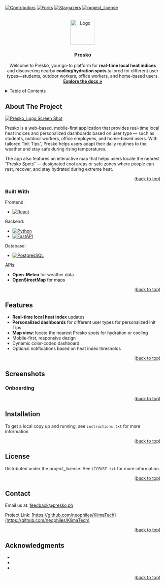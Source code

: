 <a id="readme-top"></a>

[![Contributors][contributors-shield]][contributors-url]
[![Forks][forks-shield]][forks-url]
[![Stargazers][stars-shield]][stars-url]
[![project_license][license-shield]][license-url]

<!-- PROJECT LOGO -->
<br />
<div align="center">
  <a href="(https://github.com/neophiles/KlimaTech">
    <img src="frontend/public/logo/presko-logo.png" alt="Logo" width="80" height="auto">
  </a>

<h3 align="center">Presko</h3>

  <p align="center">
    Welcome to Presko, your go-to platform for <b>real-time local heat indices</b> and discovering nearby <b>cooling/hydration spots</b> tailored for different user types—students, outdoor workers, office workers, and home-based users.
    <br />
    <a href="https://github.com/neophiles/KlimaTech"><strong>Explore the docs »</strong></a>
    <br />
</div>



<!-- TABLE OF CONTENTS -->
<details>
  <summary>Table of Contents</summary>
  <ol>
    <li>
      <a href="#about-the-project">About The Project</a>
      <ul>
        <li><a href="#built-with">Built With</a></li>
      </ul>
    </li>
    <li><a href="#features">Features</a></li>
    <li><a href="#screenshots">Screenshots</a></li>
    <li><a href="#installation">Installation</a></li>
    <li><a href="#license">License</a></li>
    <li><a href="#contact">Contact</a></li>
    <li><a href="#acknowledgments">Acknowledgments</a></li>
  </ol>
</details>



<!-- ABOUT THE PROJECT -->
## About The Project

[![Presko_Logo Screen Shot][Presko-screenshot]](https://github.com/neophiles/KlimaTech/blob/main/frontend/public/logo/name_logo.png)

Presko is a web-based, mobile-first application that provides real-time local heat indices and personalized dashboards based on user type — such as students, outdoor workers, office employees, and home-based users.
With tailored “Init Tips”, Presko helps users adapt their daily routines to the weather and stay safe during rising temperatures.

The app also features an interactive map that helps users locate the nearest “Presko Spots” — designated cool areas or safe zones where people can rest, recover, and stay hydrated during extreme heat.

<p align="right">(<a href="#readme-top">back to top</a>)</p>


### Built With

Frontend:
- [![React][React.js]][React-url]

Backend:
- [![Python][Python]][Python-url]
- [![FastAPI][FastAPI]][FastAPI-url]

Database:
- [![PostgresSQL][Postgres]][Postgres-url]

APIs:
- **Open-Meteo** for weather data
- **OpenStreetMap** for maps


<p align="right">(<a href="#readme-top">back to top</a>)</p>


<!-- FEATURES -->

## Features
- **Real-time local heat index** updates
- **Personalized dashboards** for different user types for personalized Init Tips.
- **Map view**: locate the nearest Presko spots for hydration or cooling
- Mobile-first, responsive design
- Dynamic color-coded dashboard 
- Optional notifications based on heat index thresholds

<p align="right">(<a href="#readme-top">back to top</a>)</p>



<!-- SCREENSHOTS -->
## Screenshots

<div>
  <h3>Onboarding</h3>
</div>

<p align="right">(<a href="#readme-top">back to top</a>)</p>

<!-- INSTALLATION -->
## Installation

To get a local copy up and running, see `instructions.txt` for more information.

<p align="right">(<a href="#readme-top">back to top</a>)</p>

<!-- LICENSE -->
## License

Distributed under the project_license. See `LICENSE.txt` for more information.

<p align="right">(<a href="#readme-top">back to top</a>)</p>



<!-- CONTACT -->
## Contact

Email us at: feedback@presko.ph

Project Link: [https://github.com/neophiles/KlimaTech](https://github.com/neophiles/KlimaTech)

<p align="right">(<a href="#readme-top">back to top</a>)</p>



<!-- ACKNOWLEDGMENTS -->
## Acknowledgments

* []()
* []()
* []()

<p align="right">(<a href="#readme-top">back to top</a>)</p>



<!-- MARKDOWN LINKS & IMAGES -->
<!-- https://www.markdownguide.org/basic-syntax/#reference-style-links -->
[contributors-shield]: https://img.shields.io/github/contributors/neophiles/KlimaTech.svg?style=for-the-badge
[contributors-url]: https://github.com/neophiles/KlimaTech/graphs/contributors
[forks-shield]: https://img.shields.io/github/forks/neophiles/KlimaTech.svg?style=for-the-badge
[forks-url]: https://github.com/neophiles/KlimaTech/network/members
[stars-shield]: https://img.shields.io/github/stars/neophiles/KlimaTech.svg?style=for-the-badge
[stars-url]: https://github.com/neophiles/KlimaTech/stargazers
[license-shield]: https://img.shields.io/github/license/neophiles/KlimaTech.svg?style=for-the-badge
[license-url]: https://github.com/neophiles/KlimaTech/blob/main/LICENSE.txt
[Presko-screenshot]: frontend/public/logo/name_logo.png
<!-- Shields.io badges-->
[React.js]: https://img.shields.io/badge/React-20232A?style=for-the-badge&logo=react&logoColor=61DAFB
[React-url]: https://reactjs.org/
[Postgres]: https://img.shields.io/badge/Postgres-%23316192.svg?logo=postgresql&logoColor=white
[Postgres-url]: https://www.postgresql.org
[FastAPI]: https://img.shields.io/badge/FastAPI-009485.svg?logo=fastapi&logoColor=white
[FastAPI-url]: https://fastapi.tiangolo.com
[Python]: https://img.shields.io/badge/Python-3776AB?logo=python&logoColor=fff
[Python-url]: https://www.python.org
